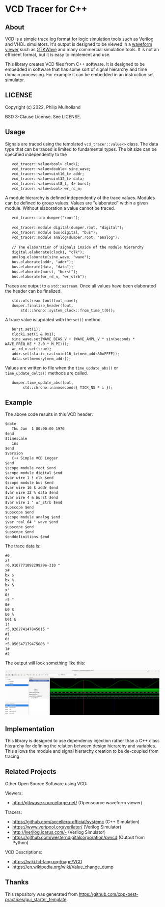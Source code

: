 # VCD Tracer for C++

## About

[VCD](https://en.wikipedia.org/wiki/Value_change_dump) is a simple
trace log format for logic simulation tools such as Verilog and VHDL simulators. It's output is designed
to be viewed in a [waveform
viewer](https://en.wikipedia.org/wiki/Waveform_viewer) such as
[GTKWave](http://gtkwave.sourceforge.net/) and many commercial
simulation tools. It is not an efficient format, but it is easy to
implement and use.

This library creates VCD files from C++ software. It is designed to be
embedded in software that has some sort of signal hierarchy and time
domain processing. For example it can be embedded in an instruction
set simulator.

## LICENSE

Copyright (c) 2022, Philip Mulholland

BSD 3-Clause License. See LICENSE.

## Usage

Signals are traced using the templated `vcd_tracer::value<>`
class. The data type that can be traced is limited to fundamental
types. The bit size can be specified independently to the 

~~~
   vcd_tracer::value<bool> clock1;
   vcd_tracer::value<double> sine_wave;
   vcd_tracer::value<uint16_t> addr;
   vcd_tracer::value<uint32_t> data;
   vcd_tracer::value<uint8_t, 4> burst;
   vcd_tracer::value<bool> wr_rd_n;
~~~

A module hierarchy is defined independently of the trace
values. Modules can be defined to group values. Values are
"elaborated" within a given module. Without elaboration a value cannot
be traced.

~~~
   vcd_tracer::top dumper("root");

   vcd_tracer::module digital(dumper.root, "digital");
   vcd_tracer::module bus(digital, "bus");
   vcd_tracer::module analog(dumper.root, "analog");
   
   // The elaboration of signals inside of the module hierarchy
   digital.elaborate(clock1, "clk");
   analog.elaborate(sine_wave, "wave");
   bus.elaborate(addr, "addr");
   bus.elaborate(data, "data");
   bus.elaborate(burst, "burst");
   bus.elaborate(wr_rd_n, "wr_strb");
~~~

Traces are output to a `std::ostream`. Once all values have been
elaborated the header can be finalized.

~~~
   std::ofstream fout(fout_name);
   dumper.finalize_header(fout, 
       std::chrono::system_clock::from_time_t(0));
~~~

A trace value is updated with the `set()` method.

~~~
   burst.set(1);
   clock1.set(i & 0x1);
   sine_wave.set(WAVE_BIAS_V + (WAVE_AMPL_V * sin(seconds * WAVE_FREQ_HZ * 2.0 * M_PI)));
   wr_rd_n.set(true);
   addr.set(static_cast<uint16_t>(mem_addr&0xFFFF));
   data.set(memory[mem_addr]);
~~~

Values are written to file when the `time_update_abs()` or
`time_update_delta()` methods are called.

~~~
   dumper.time_update_abs(fout, 
        std::chrono::nanoseconds{ TICK_NS * i });
~~~

## Example

The above code results in this VCD header:

~~~
$date
   Thu Jan  1 00:00:00 1970
$end
$timescale
   1ns
$end
$version
   C++ Simple VCD Logger
$end
$scope module root $end
$scope module digital $end
$var wire 1 ! clk $end
$scope module bus $end
$var wire 16 $ addr $end
$var wire 32 % data $end
$var wire 4 & burst $end
$var wire 1 ' wr_strb $end
$upscope $end
$upscope $end
$scope module analog $end
$var real 64 " wave $end
$upscope $end
$upscope $end
$enddefinitions $end
~~~

The trace data is:

~~~
#0
x!
r6.910777109229929e-310 "
x#
bx $
bx %
bx &
x'
0!
r5 "
0#
b0 $
b0 %
b01 &
1!
r5.028274147845015 "
#1
0!
r5.056547179475086 "
1#
#2
~~~

The output will look something like this:

![GTKWave ](doc/images/example_signals.png)

## Implementation

This library is designed to use dependency injection rather than a C++
class hierarchy for defining the relation between design hierarchy and
variables. This allows the module and signal hierarchy creation to be de-coupled from tracing.

## Related Projects

Other Open Source Software using VCD:

Viewers:

- http://gtkwave.sourceforge.net/ (Opensource waveform viewer)

Tracers:

- https://github.com/accellera-official/systemc (C++ Simulation)
- https://www.veripool.org/verilator/ (Verilog Simulator)
- http://iverilog.icarus.com/-  (Verilog Simulator)
- https://github.com/westerndigitalcorporation/pyvcd (Output from Python)

VCD Descriptions:

- https://wiki.tcl-lang.org/page/VCD
- https://en.wikipedia.org/wiki/Value_change_dump


## Thanks

This repository was generated from <https://github.com/cpp-best-practices/gui_starter_template>.
